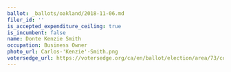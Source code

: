 ```yaml
---
ballot: _ballots/oakland/2018-11-06.md
filer_id: ''
is_accepted_expenditure_ceiling: true
is_incumbent: false
name: Donte Kenzie Smith
occupation: Business Owner
photo_url: Carlos-'Kenzie'-Smith.png
votersedge_url: https://votersedge.org/ca/en/ballot/election/area/73/contests/contest/17339/candidate/139755?&county=alameda%20county&election_authority_id=1
---
```

